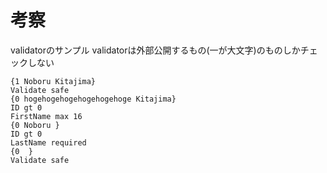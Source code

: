 # 考察
validatorのサンプル
validatorは外部公開するもの(一が大文字)のものしかチェックしない
```
{1 Noboru Kitajima}
Validate safe
{0 hogehogehogehogehogehoge Kitajima}
ID gt 0
FirstName max 16
{0 Noboru }
ID gt 0
LastName required 
{0  }
Validate safe
```

